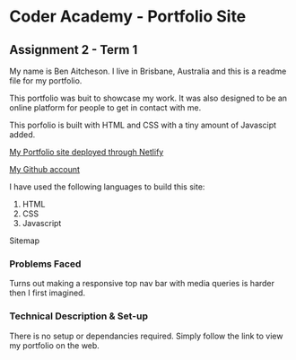 # Coder Academy - Portfolio Site
## Assignment 2 - Term 1

My name is Ben Aitcheson. I live in Brisbane, Australia and this is a readme file for my portfolio. 


This portfolio was buit to showcase my work. It was also designed to be an online platform for people to get in contact with me.

This porfolio is built with HTML and CSS with a tiny amount of Javascipt added.

[My Portfolio site deployed through Netlify][1]

[My Github account][2]

I have used the following languages to build this site:
1. HTML
1. CSS
1. Javascript

Sitemap

### Problems Faced

Turns out making a responsive top nav bar with media queries is harder then I first imagined.


### Technical Description & Set-up

There is no setup or dependancies required. Simply follow the link to view my portfolio on the web.

[1]: https://priceless-jackson-e53021.netlify.app/
[2]: https://github.com/benaitcheson
